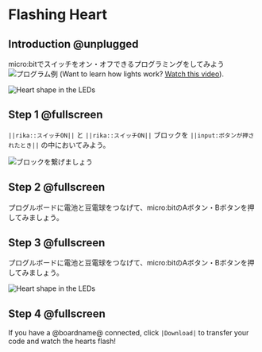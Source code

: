 # Flashing Heart

## Introduction @unplugged

micro:bitでスイッチをオン・オフできるプログラミングをしてみよう
![プログラム例]()
(Want to learn how lights work? [Watch this video](https://youtu.be/qqBmvHD5bCw)).


![Heart shape in the LEDs](/static/mb/projects/flashing-heart/sim.gif)

## Step 1 @fullscreen

``||rika::スイッチON||`` と ``||rika::スイッチON||`` ブロックを ``||input:ボタンが押されたとき||`` の中においてみよう。

![ブロックを繋げましょう](/rika/anime-switch.gif)

## Step 2 @fullscreen

プログルボードに電池と豆電球をつなげて、micro:bitのAボタン・Bボタンを押してみましょう。

## Step 3 @fullscreen

プログルボードに電池と豆電球をつなげて、micro:bitのAボタン・Bボタンを押してみましょう。

![Heart shape in the LEDs](/static/mb/projects/flashing-heart/show-leds.gif)

## Step 4 @fullscreen

If you have a @boardname@ connected, click ``|Download|`` to transfer your code and watch the hearts flash!
